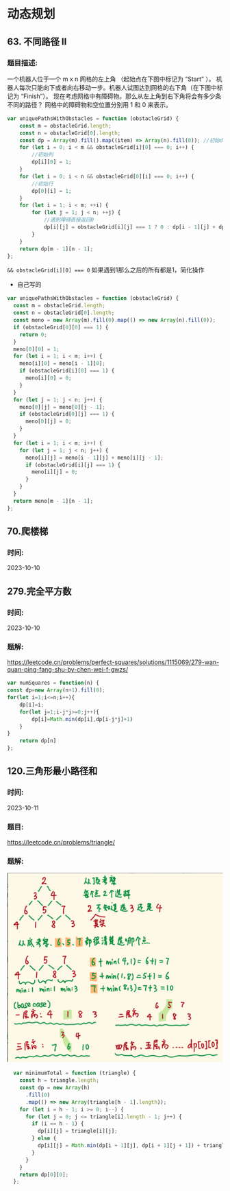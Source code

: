 # 动态规划
## 63. 不同路径 II
### 题目描述:
一个机器人位于一个 m x n 网格的左上角 （起始点在下图中标记为 “Start” ）。
机器人每次只能向下或者向右移动一步。机器人试图达到网格的右下角（在下图中标记为 “Finish”）。
现在考虑网格中有障碍物。那么从左上角到右下角将会有多少条不同的路径？
网格中的障碍物和空位置分别用 1 和 0 来表示。
```js
var uniquePathsWithObstacles = function (obstacleGrid) {
    const m = obstacleGrid.length;
    const n = obstacleGrid[0].length;
    const dp = Array(m).fill().map((item) => Array(n).fill(0)); //初始dp数组
    for (let i = 0; i < m && obstacleGrid[i][0] === 0; i++) {
        //初始列
        dp[i][0] = 1;
    }
    for (let i = 0; i < n && obstacleGrid[0][i] === 0; i++) {
        //初始行
        dp[0][i] = 1;
    }
    for (let i = 1; i < m; ++i) {
        for (let j = 1; j < n; ++j) {
            //遇到障碍直接返回0
            dp[i][j] = obstacleGrid[i][j] === 1 ? 0 : dp[i - 1][j] + dp[i][j - 1];
        }
    }
    return dp[m - 1][n - 1];
};
```
`&& obstacleGrid[i][0] === 0` 如果遇到1那么之后的所有都是1，简化操作
- 自己写的
```js
var uniquePathsWithObstacles = function (obstacleGrid) {
  const m = obstacleGrid.length;
  const n = obstacleGrid[0].length;
  const meno = new Array(m).fill(0).map(() => new Array(n).fill(0));
  if (obstacleGrid[0][0] === 1) {
    return 0;
  }
  meno[0][0] = 1;
  for (let i = 1; i < m; i++) {
    meno[i][0] = meno[i - 1][0];
    if (obstacleGrid[i][0] === 1) {
      meno[i][0] = 0;
    }
  }
  for (let j = 1; j < n; j++) {
    meno[0][j] = meno[0][j - 1];
    if (obstacleGrid[0][j] === 1) {
      meno[0][j] = 0;
    }
  }
  for (let i = 1; i < m; i++) {
    for (let j = 1; j < n; j++) {
      meno[i][j] = meno[i - 1][j] + meno[i][j - 1];
      if (obstacleGrid[i][j] === 1) {
        meno[i][j] = 0;
      }
    }
  }
  return meno[m - 1][n - 1];
};
```
## 70.爬楼梯
### 时间:
2023-10-10
## 279.完全平方数
### 时间:
2023-10-10
### 题解:
https://leetcode.cn/problems/perfect-squares/solutions/1115069/279-wan-quan-ping-fang-shu-by-chen-wei-f-gwzs/
```js
var numSquares = function(n) {
const dp=new Array(n+1).fill(0);
for(let i=1;i<=n;i++){
    dp[i]=i;
    for(let j=1;i-j*j>=0;j++){
        dp[i]=Math.min(dp[i],dp[i-j*j]+1)
    }
}
    return dp[n]
};
```
## 120.三角形最小路径和
### 时间:
2023-10-11
### 题目:
https://leetcode.cn/problems/triangle/
### 题解:
![|560](photo&pdf/Pasted%20image%2020231011210316.png)
```js
  var minimumTotal = function (triangle) {
    const h = triangle.length;
    const dp = new Array(h)
      .fill(0)
      .map(() => new Array(triangle[h - 1].length));
    for (let i = h - 1; i >= 0; i--) {
      for (let j = 0; j <= triangle[i].length - 1; j++) {
        if (i == h - 1) {
          dp[i][j] = triangle[i][j];
        } else {
          dp[i][j] = Math.min(dp[i + 1][j], dp[i + 1][j + 1]) + triangle[i][j];
        }
      }
    }
    return dp[0][0];
  };
```
